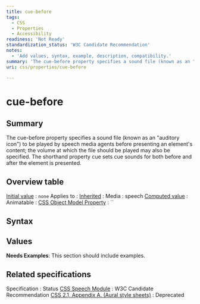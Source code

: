 ```yaml
---
title: cue-before
tags:
  - CSS
  - Properties
  - Accessibility
readiness: 'Not Ready'
standardization_status: 'W3C Candidate Recommendation'
notes:
  - 'Add values, syntax, example, description, compatibility.'
summary: 'The cue-before property specifies a sound file (known as an "auditory icon") to be played by speech media agents before presenting an element''s content; the volume at which the file should be played may also be specified.  The shorthand property cue sets cue sounds for both before and after the element is presented.'
uri: css/properties/cue-before

---
```

# cue-before

## Summary

The cue-before property specifies a sound file (known as an "auditory icon") to be played by speech media agents before presenting an element's content; the volume at which the file should be played may also be specified. The shorthand property cue sets cue sounds for both before and after the element is presented.

## Overview table

[Initial value](/css/concepts/initial_value)
:   `none`
Applies to
:
[Inherited](/css/concepts/inherited)
:
Media
:   speech
[Computed value](/css/concepts/computed_value)
:
Animatable
:
[CSS Object Model Property](/css/concepts/cssom)
:   ``

## Syntax

## Values

**Needs Examples**: This section should include examples.

## Related specifications

Specification
:   Status
[CSS Speech Module](http://www.w3.org/TR/css3-speech/#cue-before)
:   W3C Candidate Recommendation
[CSS 2.1, Appendix A. (Aural style sheets)](http://www.w3.org/TR/CSS21/aural.html)
:   Deprecated

